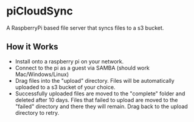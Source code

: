 # piCloudSync

A RaspberryPi based file server that syncs files to a s3 bucket.

## How it Works

* Install onto a raspberry pi on your network.
* Connect to the pi as a guest via SAMBA (should work Mac/Windows/Linux)
* Drag files into the "upload" directory. Files will be automatically uploaded to a s3 bucket of your choice. 
* Successfully uploaded files are moved to the "complete" folder and deleted after 10 days. Files that failed to upload are moved to the "failed" directory and there they will remain. Drag back to the upload directory to retry.
